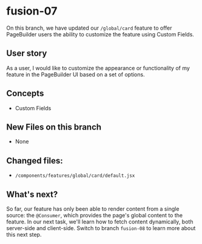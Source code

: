 # fusion-07

On this branch, we have updated our `/global/card` feature to offer PageBuilder users the ability to customize the feature using Custom Fields.

## User story
As a user, I would like to customize the appearance or functionality of my feature in the PageBuilder UI based on a set of options.

## Concepts
- Custom Fields

## New Files on this branch
- None

## Changed files:
- `/components/features/global/card/default.jsx`

## What's next?
So far, our feature has only been able to render content from a single source: the `@Consumer`, which provides the page's global content to the feature. In our next task, we'll learn how to fetch content dynamically, both server-side and client-side. Switch to branch `fusion-08` to learn more about this next step.
